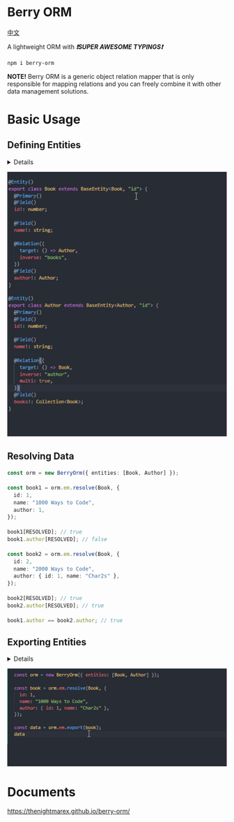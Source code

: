 # Berry ORM

[中文](./README_zh.md)

A lightweight ORM with **_❗SUPER AWESOME TYPINGS❗_**

```sh
npm i berry-orm
```

**NOTE!** Berry ORM is a generic object relation mapper that is only responsible for mapping relations and you can freely combine it with other data management solutions.

# Basic Usage

## Defining Entities

<details>

```ts
@Entity()
class Book extends BaseEntity<Book, "id"> {
  @Primary()
  @Field()
  id!: number;

  @Field()
  name!: string;

  @Relation({
    target: () => Author,
    inverse: "books",
  })
  @Field()
  author!: Author;
}

@Entity()
class Author extends BaseEntity<Author, "id"> {
  @Primary()
  @Field()
  id!: number;

  @Field()
  name!: string;

  @Relation({
    target: () => Book,
    inverse: "author",
    multi: true,
  })
  @Field()
  books!: Collection<Book>;
}
```

</details>

![](./res/defining-entities.gif)

## Resolving Data

```ts
const orm = new BerryOrm({ entities: [Book, Author] });

const book1 = orm.em.resolve(Book, {
  id: 1,
  name: "1000 Ways to Code",
  author: 1,
});

book1[RESOLVED]; // true
book1.author[RESOLVED]; // false

const book2 = orm.em.resolve(Book, {
  id: 2,
  name: "2000 Ways to Code",
  author: { id: 1, name: "Char2s" },
});

book2[RESOLVED]; // true
book2.author[RESOLVED]; // true

book1.author == book2.author; // true
```

## Exporting Entities

<details>

```ts
const orm = new BerryOrm({ entities: [Book, Author] });

const book = orm.em.resolve(Book, {
  id: 1,
  name: "1000 Ways to Code",
  author: { id: 1, name: "Char2s" },
});

const data = orm.em.export(book, { author: { books: { author: true } } });
data.author.books[0].author.
```

</details>

![](./res/exporting-entities.gif)

# Documents

https://thenightmarex.github.io/berry-orm/
